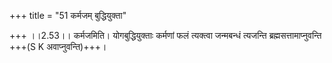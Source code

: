 +++
title = "51 कर्मजम् बुद्धियुक्ता"

+++
।।2.53।। कर्मजमिति। योगबुद्धियुक्ताः कर्मणां फलं त्यक्त्वा जन्मबन्धं
त्यजन्ति ब्रह्मसत्तामाप्नुवन्ति +++(S K अवाप्नुवन्ति)+++।  
